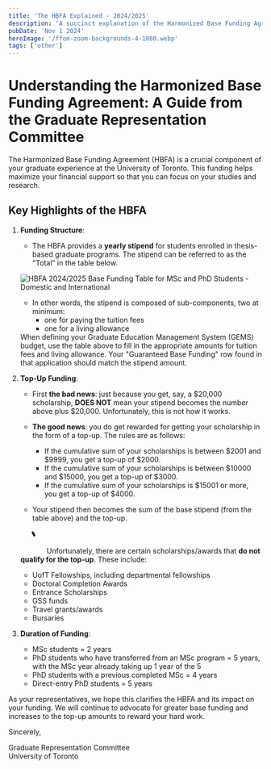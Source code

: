 ```yaml
---
title: 'The HBFA Explained - 2024/2025'
description: 'A succinct explanation of the Harmonized Base Funding Agreement (HBFA) and its impact on graduate students'
pubDate: 'Nov 1 2024'
heroImage: '/ffom-zoom-backgrounds-4-1080.webp'
tags: ['other']
---
```


# Understanding the Harmonized Base Funding Agreement: A Guide from the Graduate Representation Committee

The Harmonized Base Funding Agreement (HBFA) is a crucial component of your graduate experience at the University of Toronto. This funding helps maximize your financial support so that you can focus on your studies and research.

## Key Highlights of the HBFA


1. **Funding Structure**:
   - The HBFA provides a **yearly stipend** for students enrolled in thesis-based graduate programs. The stipend can be referred to as the "Total" in the table below. 

    ![HBFA 2024/2025 Base Funding Table for MSc and PhD Students - Domestic and International](/hbfa-2024-2025.webp)

    - In other words, the stipend is composed of sub-components, two at minimum: 
        - one for paying the tuition fees
        - one for a living allowance

    <div class="bg-blue-100 border-l-4 border-blue-500 text-blue-700 p-4 my-4 rounded">
        When defining your Graduate Education Management System (GEMS) budget, use the table above to fill in the appropriate amounts for tuition fees and living allowance. Your "Guaranteed Base Funding" row found in that application should match the stipend amount.
    </div>

2. **Top-Up Funding**:
   - First **the bad news**: just because you get, say, a $20,000 scholarship, **DOES NOT** mean your stipend becomes the number above plus $20,000. Unfortunately, this is not how it works.
   - **The good news**: you do get rewarded for getting your scholarship in the form of a top-up. The rules are as follows:
        - If the cumulative sum of your scholarships is between $2001 and $9999, you get a top-up of $2000.
        - If the cumulative sum of your scholarships is between $10000 and $15000, you get a top-up of $3000.
        - If the cumulative sum of your scholarships is $15001 or more, you get a top-up of $4000.

    - Your stipend then becomes the sum of the base stipend (from the table above) and the top-up.

    <div class="bg-yellow-100 border-l-4 border-yellow-500 text-yellow-700 p-4 my-4 rounded">
    <svg xmlns="http://www.w3.org/2000/svg" width="3rem" height="3rem" viewBox="0 0 24 24"><g fill="none" stroke="currentColor" stroke-linecap="round" stroke-linejoin="round" stroke-width="2"><path stroke-dasharray="64" stroke-dashoffset="64" d="M12 3l9 17h-18l9 -17Z"><animate fill="freeze" attributeName="stroke-dashoffset" dur="0.6s" values="64;0"/></path><path stroke-dasharray="6" stroke-dashoffset="6" d="M12 10v4"><animate fill="freeze" attributeName="stroke-dashoffset" begin="0.6s" dur="0.2s" values="6;0"/></path><path stroke-dasharray="2" stroke-dashoffset="2" d="M12 17v0.01"><animate fill="freeze" attributeName="stroke-dashoffset" begin="0.8s" dur="0.2s" values="2;0"/></path></g></svg>
        Unfortunately, there are certain scholarships/awards that <b>do not qualify for the top-up</b>. These include:
        <ul>
            <li>UofT Fellowships, including departmental fellowships</li>
            <li>Doctoral Completion Awards</li>
            <li>Entrance Scholarships</li>
            <li>GSS funds</li>
            <li>Travel grants/awards</li>
            <li>Bursaries</li>
        </ul>
    </div>

3. **Duration of Funding**:
   - MSc students = 2 years
   - PhD students who have transferred from an MSc program = 5 years, with the MSc year already taking up 1 year of the 5
   - PhD students with a previous completed MSc = 4 years
   - Direct-entry PhD students = 5 years

As your representatives, we hope this clarifies the HBFA and its impact on your funding. We will continue to advocate for greater base funding and increases to the top-up amounts to reward your hard work.

Sincerely,  

Graduate Representation Committee  
University of Toronto
